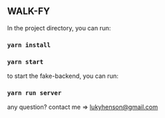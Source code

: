 ## WALK-FY

In the project directory, you can run:

### `yarn install`
### `yarn start`

to start the fake-backend, you can run:

### `yarn run server`

any question? contact me => lukyhenson@gmail.com
